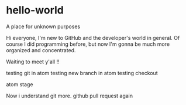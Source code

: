 # hello-world
A place for unknown purposes

Hi everyone,
I'm new to GitHub and the developer's world in general. Of course I did programming before, but now I'm gonna be much more organized and concentrated.

Waiting to meet y'all !!

testing git in atom
testing new branch in atom
testing checkout

atom stage

Now i understand git more.
github pull request again
